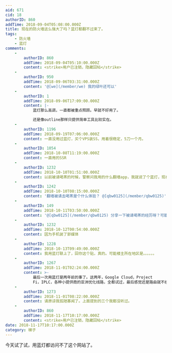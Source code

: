 ```yaml
---
aid: 671
cid: 18
authorID: 860
addTime: 2018-09-04T05:08:00.000Z
title: 现在的防火墙这么强大了吗？蓝灯都翻不过来了。
tags:
    - 防火墙
    - 蓝灯
comments:
    -
        authorID: 860
        addTime: 2018-09-04T05:10:00.000Z
        content: <strike>用户已注销，隐藏回帖</strike>
    -
        authorID: 950
        addTime: 2018-09-06T03:31:00.000Z
        content: '@[we](/member/we) 我的绿叶还可以'
    -
        authorID: 1
        addTime: 2018-09-06T17:09:00.000Z
        content: |-
            蓝灯那么高调，一直都被重点照顾。早就不好用了。

            还是像outline那样只提供简单工具比较实在。
    -
        authorID: 1196
        addTime: 2018-09-19T07:06:00.000Z
        content: 一直没用过蓝灯，买个VPS装SS，用着很稳定，5刀一个月。
    -
        authorID: 1054
        addTime: 2018-10-08T11:19:00.000Z
        content: 一直用的SSR
    -
        authorID: 1232
        addTime: 2018-10-10T01:51:00.000Z
        content: 以前被请喝茶的时候，警察问我用的什么翻墙app，我就说了个蓝灯，现在每次想起都觉得好笑
    -
        authorID: 1242
        addTime: 2018-10-10T08:15:00.000Z
        content: '翻墙被请去喝茶是个什么体验？ @[qbw0125](/member/qbw0125)'
    -
        authorID: 149
        addTime: 2018-10-11T03:50:00.000Z
        content: '@[qbw0125](/member/qbw0125) 分享一下被请喝茶的经历呀？可能是因为什么被喝茶'
    -
        authorID: 1232
        addTime: 2018-10-12T00:54:00.000Z
        content: 因为手机装了郭媒体
    -
        authorID: 1228
        addTime: 2018-10-13T09:49:00.000Z
        content: 我用蓝灯联上了，回你这个贴，真的。可能楼主所在地区是。。。。。。
    -
        authorID: 1267
        addTime: 2018-11-01T02:24:00.000Z
        content: >-
            最后一次用蓝灯是两年前的事了。这两年，Google Cloud，Project
            Fi，IPLC，各种小提供商的亚洲优化线路，全都试过，最后感觉还是路由就不经过GFW的（Fi和IPLC）能给人安宁。
    -
        authorID: 1273
        addTime: 2018-11-01T08:22:00.000Z
        content: 请原谅我孤陋寡闻了。上面提到的三个我都没听过。
    -
        authorID: 860
        addTime: 2018-11-17T10:17:00.000Z
        content: <strike>用户已注销，隐藏回帖</strike>
date: 2018-11-17T10:17:00.000Z
category: 梯子
---
```


今天试了试，用蓝灯都访问不了这个网站了。
